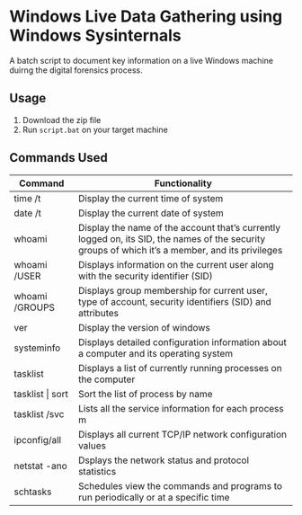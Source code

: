 # Windows Live Data Gathering using Windows Sysinternals 

A batch script to document key information on a live Windows machine duirng the digital forensics process. 

## Usage 

1. Download the zip file
2. Run `script.bat` on your target machine 

## Commands Used 

| Command  | Functionality  |
| ------------- | ------------- |
| time /t  | Display the current time of system  |
| date /t  | Display the current date of system  |
| whoami  | Display the name of the account that’s currently logged on, its SID, the names of the security groups of which it’s a member, and its privileges |
| whoami /USER | Displays information on the current user along with the security identifier (SID)  |
| whoami /GROUPS | Displays group membership for current user, type of account, security identifiers (SID) and attributes |
| ver | Display the version of windows |
| systeminfo | Displays detailed configuration information about a computer and its operating system  |
| tasklist | Displays a list of currently running processes on the computer |
| tasklist \| sort | Sort the list of process by name   |
| tasklist /svc   | Lists all the service information for each process m  |
| ipconfig/all | Displays all current TCP/IP network configuration values |
| netstat -ano | Dsplays the network status and protocol statistics |
| schtasks | Schedules view the commands and programs to run periodically or at a specific time |
